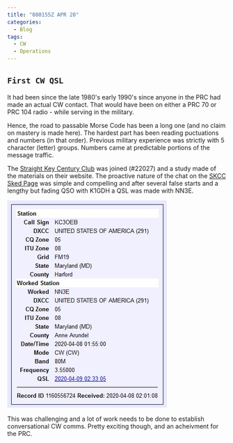 ```yaml
---
title: "080155Z APR 20"
categories:
  - Blog
tags:
  - CW
  - Operations
---
```

`First CW QSL`
---

It had been since the late 1980's early 1990's since anyone in the PRC had made an actual CW contact.  That would have been on either a PRC 70 or PRC 104 radio - while serving in the military.

Hence, the road to passable Morse Code has been a long one (and no claim on mastery is made here). The hardest part has been reading puctuations and numbers (in that order).  Previous military experience was strictly with 5 character (letter) groups.  Numbers came at predictable portions of the message traffic.

The [Straight Key Century Club][1] was joined (#22027) and a study made of the materials on their website.  The proactive nature of the chat on the [SKCC Sked Page][2] was simple and compelling and after several false starts and a lengthy but fading QSO with K1GDH a QSL was made with NN3E.


![LoTW Entry](/assets/images/gallery-006/first_CW_QSL.JPG)

This was challenging and a lot of work needs to be done to establish conversational CW comms.  Pretty exciting though, and an acheivment for the PRC.


[1]: https://www.skccgroup.com/
[2]: https://sked.skccgroup.com/